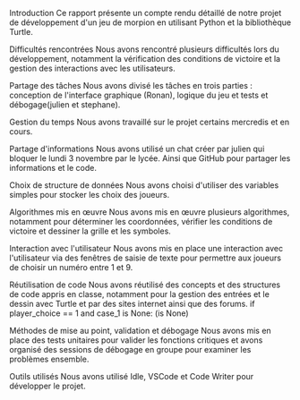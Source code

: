 Introduction Ce rapport présente un compte rendu détaillé de notre projet de développement d'un jeu de morpion en utilisant Python et la bibliothèque Turtle.

Difficultés rencontrées Nous avons rencontré plusieurs difficultés lors du développement, notamment la vérification des conditions de victoire et la gestion des interactions avec les utilisateurs.

Partage des tâches Nous avons divisé les tâches en trois parties : conception de l'interface graphique (Ronan), logique du jeu et tests et débogage(julien et stephane).

Gestion du temps Nous avons travaillé sur le projet certains mercredis et en cours.

Partage d'informations Nous avons utilisé un chat créer par julien qui bloquer le lundi 3 novembre par le lycée. Ainsi que GitHub pour partager les informations et le code.

Choix de structure de données Nous avons choisi d'utiliser des variables simples pour stocker les choix des joueurs.

Algorithmes mis en œuvre Nous avons mis en œuvre plusieurs algorithmes, notamment pour déterminer les coordonnées, vérifier les conditions de victoire et dessiner la grille et les symboles.

Interaction avec l'utilisateur Nous avons mis en place une interaction avec l'utilisateur via des fenêtres de saisie de texte pour permettre aux joueurs de choisir un numéro entre 1 et 9.

Réutilisation de code Nous avons réutilisé des concepts et des structures de code appris en classe, notamment pour la gestion des entrées et le dessin avec Turtle et par des sites internet ainsi que des forums.
if player_choice == 1 and case_1 is None:
(is None)

Méthodes de mise au point, validation et débogage Nous avons mis en place des tests unitaires pour valider les fonctions critiques et avons organisé des sessions de débogage en groupe pour examiner les problèmes ensemble.

Outils utilisés Nous avons utilisé Idle, VSCode et Code Writer pour développer le projet.
